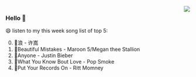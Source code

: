 <img align="right"  src="https://github-readme-stats.vercel.app/api/top-langs/?username=kvnZero" />

### Hello 👋

😄 listen to my this week song list of top 5:

0. 🌈浪 - 许嵩
1. 🌈Beautiful Mistakes - Maroon 5/Megan thee Stallion
2. 🌈Anyone - Justin Bieber
3. 🌈What You Know Bout Love - Pop Smoke
4. 🌈Put Your Records On - Ritt Momney

